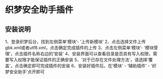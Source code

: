 # 织梦安全助手插件

## 安装说明

1、登录织梦后台，找到左侧菜单‘模块’- ‘上传新模块’
2、点击选择文件上传gbk.xml或者utf8.xml，点击确定完成插件的上传
3、点击左侧菜单‘模块’- ‘模块管理’，点击插件名称右边的‘安装’
4、安装界面可以查看目录是否具有写入权限，需要写入权限才能保证插件的正确安装
5、‘对于已存在文件处理方法’，请选择‘覆盖’，点击确定即可完成插件的安装
6、安装好插件后，在‘模块’ - ‘辅助插件’ - ‘织梦安全助手’点开即可


